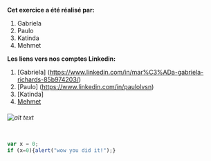 **Cet exercice a été réalisé par:**

1. Gabriela
2. Paulo
3. Katinda
4. Mehmet

**Les liens vers nos comptes Linkedin:**

1. [Gabriela] (https://www.linkedin.com/in/mar%C3%ADa-gabriela-richards-85b974203/)
2. [Paulo] (https://www.linkedin.com/in/paulolvsn)
3. [Katinda]
4. [Mehmet](https://www.linkedin.com/in/mehmet-ugurlu/)




###### ![alt text](https://media0.giphy.com/media/l3vR85PnGsBwu1PFK/giphy.gif)

```javascript

var x = 0;
if (x=0){alert("wow you did it!");}

```